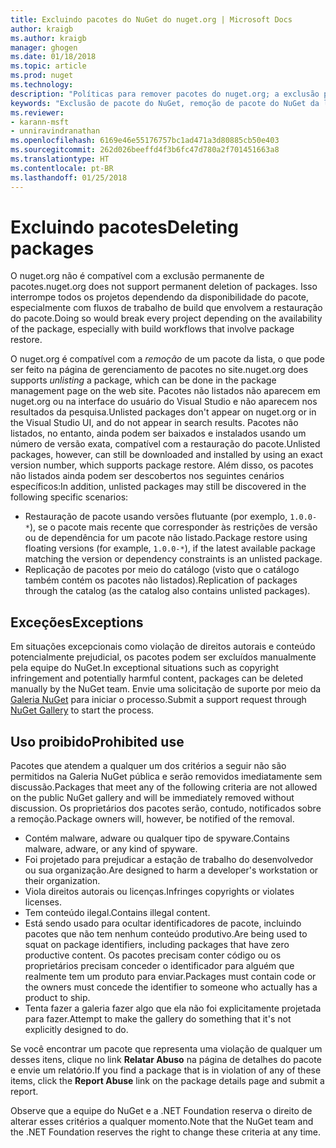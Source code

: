 ```yaml
---
title: Excluindo pacotes do NuGet do nuget.org | Microsoft Docs
author: kraigb
ms.author: kraigb
manager: ghogen
ms.date: 01/18/2018
ms.topic: article
ms.prod: nuget
ms.technology: 
description: "Políticas para remover pacotes do nuget.org; a exclusão permanente não é compatível, exceto quando os pacotes violam outras políticas."
keywords: "Exclusão de pacote do NuGet, remoção de pacote do NuGet da lista, usos proibidos de pacotes"
ms.reviewer:
- karann-msft
- unniravindranathan
ms.openlocfilehash: 6169e46e55176757bc1ad471a3d80885cb50e403
ms.sourcegitcommit: 262d026beeffd4f3b6fc47d780a2f701451663a8
ms.translationtype: HT
ms.contentlocale: pt-BR
ms.lasthandoff: 01/25/2018
---
```

# <a name="deleting-packages"></a><span data-ttu-id="5ceb3-104">Excluindo pacotes</span><span class="sxs-lookup"><span data-stu-id="5ceb3-104">Deleting packages</span></span>

<span data-ttu-id="5ceb3-105">O nuget.org não é compatível com a exclusão permanente de pacotes.</span><span class="sxs-lookup"><span data-stu-id="5ceb3-105">nuget.org does not support permanent deletion of packages.</span></span> <span data-ttu-id="5ceb3-106">Isso interrompe todos os projetos dependendo da disponibilidade do pacote, especialmente com fluxos de trabalho de build que envolvem a restauração do pacote.</span><span class="sxs-lookup"><span data-stu-id="5ceb3-106">Doing so would break every project depending on the availability of the package, especially with build workflows that involve package restore.</span></span>

<span data-ttu-id="5ceb3-107">O nuget.org é compatível com a *remoção* de um pacote da lista, o que pode ser feito na página de gerenciamento de pacotes no site.</span><span class="sxs-lookup"><span data-stu-id="5ceb3-107">nuget.org does supports *unlisting* a package, which can be done in the package management page on the web site.</span></span> <span data-ttu-id="5ceb3-108">Pacotes não listados não aparecem em nuget.org ou na interface do usuário do Visual Studio e não aparecem nos resultados da pesquisa.</span><span class="sxs-lookup"><span data-stu-id="5ceb3-108">Unlisted packages don't appear on nuget.org or in the Visual Studio UI, and do not appear in search results.</span></span> <span data-ttu-id="5ceb3-109">Pacotes não listados, no entanto, ainda podem ser baixados e instalados usando um número de versão exata, compatível com a restauração do pacote.</span><span class="sxs-lookup"><span data-stu-id="5ceb3-109">Unlisted packages, however, can still be downloaded and installed by using an exact version number, which supports package restore.</span></span> <span data-ttu-id="5ceb3-110">Além disso, os pacotes não listados ainda podem ser descobertos nos seguintes cenários específicos:</span><span class="sxs-lookup"><span data-stu-id="5ceb3-110">In addition, unlisted packages may still be discovered in the following specific scenarios:</span></span>

- <span data-ttu-id="5ceb3-111">Restauração de pacote usando versões flutuante (por exemplo, `1.0.0-*`), se o pacote mais recente que corresponder às restrições de versão ou de dependência for um pacote não listado.</span><span class="sxs-lookup"><span data-stu-id="5ceb3-111">Package restore using floating versions (for example, `1.0.0-*`), if the latest available package matching the version or dependency constraints is an unlisted package.</span></span>
- <span data-ttu-id="5ceb3-112">Replicação de pacotes por meio do catálogo (visto que o catálogo também contém os pacotes não listados).</span><span class="sxs-lookup"><span data-stu-id="5ceb3-112">Replication of packages through the catalog (as the catalog also contains unlisted packages).</span></span>

## <a name="exceptions"></a><span data-ttu-id="5ceb3-113">Exceções</span><span class="sxs-lookup"><span data-stu-id="5ceb3-113">Exceptions</span></span>

<span data-ttu-id="5ceb3-114">Em situações excepcionais como violação de direitos autorais e conteúdo potencialmente prejudicial, os pacotes podem ser excluídos manualmente pela equipe do NuGet.</span><span class="sxs-lookup"><span data-stu-id="5ceb3-114">In exceptional situations such as copyright infringement and potentially harmful content, packages can be deleted manually by the NuGet team.</span></span> <span data-ttu-id="5ceb3-115">Envie uma solicitação de suporte por meio da [Galeria NuGet](http://www.nuget.org) para iniciar o processo.</span><span class="sxs-lookup"><span data-stu-id="5ceb3-115">Submit a support request through [NuGet Gallery](http://www.nuget.org) to start the process.</span></span>

## <a name="prohibited-use"></a><span data-ttu-id="5ceb3-116">Uso proibido</span><span class="sxs-lookup"><span data-stu-id="5ceb3-116">Prohibited use</span></span>

<span data-ttu-id="5ceb3-117">Pacotes que atendem a qualquer um dos critérios a seguir não são permitidos na Galeria NuGet pública e serão removidos imediatamente sem discussão.</span><span class="sxs-lookup"><span data-stu-id="5ceb3-117">Packages that meet any of the following criteria are not allowed on the public NuGet gallery and will be immediately removed without discussion.</span></span> <span data-ttu-id="5ceb3-118">Os proprietários dos pacotes serão, contudo, notificados sobre a remoção.</span><span class="sxs-lookup"><span data-stu-id="5ceb3-118">Package owners will, however, be notified of the removal.</span></span>

- <span data-ttu-id="5ceb3-119">Contém malware, adware ou qualquer tipo de spyware.</span><span class="sxs-lookup"><span data-stu-id="5ceb3-119">Contains malware, adware, or any kind of spyware.</span></span>
- <span data-ttu-id="5ceb3-120">Foi projetado para prejudicar a estação de trabalho do desenvolvedor ou sua organização.</span><span class="sxs-lookup"><span data-stu-id="5ceb3-120">Are designed to harm a developer's workstation or their organization.</span></span>
- <span data-ttu-id="5ceb3-121">Viola direitos autorais ou licenças.</span><span class="sxs-lookup"><span data-stu-id="5ceb3-121">Infringes copyrights or violates licenses.</span></span>
- <span data-ttu-id="5ceb3-122">Tem conteúdo ilegal.</span><span class="sxs-lookup"><span data-stu-id="5ceb3-122">Contains illegal content.</span></span>
- <span data-ttu-id="5ceb3-123">Está sendo usado para ocultar identificadores de pacote, incluindo pacotes que não tem nenhum conteúdo produtivo.</span><span class="sxs-lookup"><span data-stu-id="5ceb3-123">Are being used to squat on package identifiers, including packages that have zero productive content.</span></span> <span data-ttu-id="5ceb3-124">Os pacotes precisam conter código ou os proprietários precisam conceder o identificador para alguém que realmente tem um produto para enviar.</span><span class="sxs-lookup"><span data-stu-id="5ceb3-124">Packages must contain code or the owners must concede the identifier to someone who actually has a product to ship.</span></span>
- <span data-ttu-id="5ceb3-125">Tenta fazer a galeria fazer algo que ela não foi explicitamente projetada para fazer.</span><span class="sxs-lookup"><span data-stu-id="5ceb3-125">Attempt to make the gallery do something that it's not explicitly designed to do.</span></span>

<span data-ttu-id="5ceb3-126">Se você encontrar um pacote que representa uma violação de qualquer um desses itens, clique no link **Relatar Abuso** na página de detalhes do pacote e envie um relatório.</span><span class="sxs-lookup"><span data-stu-id="5ceb3-126">If you find a package that is in violation of any of these items, click the **Report Abuse** link on the package details page and submit a report.</span></span>

<span data-ttu-id="5ceb3-127">Observe que a equipe do NuGet e a .NET Foundation reserva o direito de alterar esses critérios a qualquer momento.</span><span class="sxs-lookup"><span data-stu-id="5ceb3-127">Note that the NuGet team and the .NET Foundation reserves the right to change these criteria at any time.</span></span>
